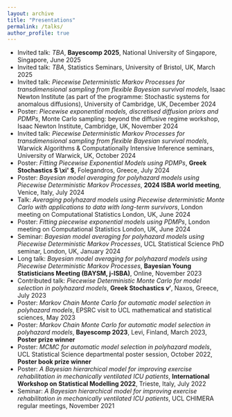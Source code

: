 ```yaml
---
layout: archive
title: "Presentations"
permalink: /talks/
author_profile: true
---
```


* Invited talk: *TBA*, **Bayescomp 2025**, National University of Singapore, Singapore, June 2025 
* Invited talk: *TBA*, Statistics Seminars, University of Bristol, UK, March 2025
* Invited talk: *Piecewise Deterministic Markov Processes for transdimensional sampling from flexible Bayesian survival models*, Isaac Newton Institute (as part of the programme: Stochastic systems for anomalous diffusions), University of Cambridge, UK, December 2024
* Poster: *Piecewise exponential models, discretised diffusion priors and PDMPs*, Monte Carlo sampling: beyond the diffusive regime workshop, Isaac Newton Institute, Cambridge, UK, November 2024
* Invited talk: *Piecewise Deterministic Markov Processes for transdimensional sampling from flexible Bayesian survival models*, Warwick Algorithms & Computationally Intensive Inference seminars, University of Warwick, UK, October 2024
* Poster: *Fitting Piecewise Exponential Models using PDMPs*, **Greek Stochastics $ \xi' $**, Folegandros, Greece, July 2024
* Poster: *Bayesian model averaging for polyhazard models using Piecewise Deterministic Markov Processes*, **2024 ISBA world meeting**, Venice, Italy, July 2024
* Talk: *Averaging polyhazard models using Piecewise deterministic Monte Carlo with applications to data with long-term survivors*, London meeting on Computational Statistics London, UK, June 2024
* Poster: *Fitting piecewise exponential models using PDMPs*, London meeting on Computational Statistics London, UK, June 2024
* Seminar: *Bayesian model averaging for polyhazard models using Piecewise Deterministic Markov Processes*, UCL Statistical Science PhD seminar, London, UK, January 2024
* Long talk: *Bayesian model averaging for polyhazard models using Piecewise Deterministic Markov Processes*, **Bayesian Young Statisticians Meeting (BAYSM, j-ISBA)**, Online, November 2023
* Contributed talk: *Piecewise Deterministic Monte Carlo for model selection in polyhazard models*, **Greek Stochastics $\nu'$**, Naxos, Greece, July 2023
* Poster: *Markov Chain Monte Carlo for automatic model selection in polyhazard models*, EPSRC visit to UCL mathematical and statistical sciences, May 2023
* Poster: *Markov Chain Monte Carlo for automatic model selection in polyhazard models*, **Bayescomp 2023**, Levi, Finland, March 2023, **Poster prize winner**
* Poster: *MCMC for automatic model selection in polyhazard models*, UCL Statistical Science departmental poster session, October 2022, **Poster book prize winner**
* Poster: *A Bayesian hierarchical model for improving exercise rehabilitation in mechanically ventilated ICU patients*, **International Workshop on Statistical Modelling 2022**, Trieste, Italy, July 2022
* Seminar: *A Bayesian hierarchical model for improving exercise rehabilitation in mechanically ventilated ICU patients*, UCL CHIMERA regular meetings, November 2021
